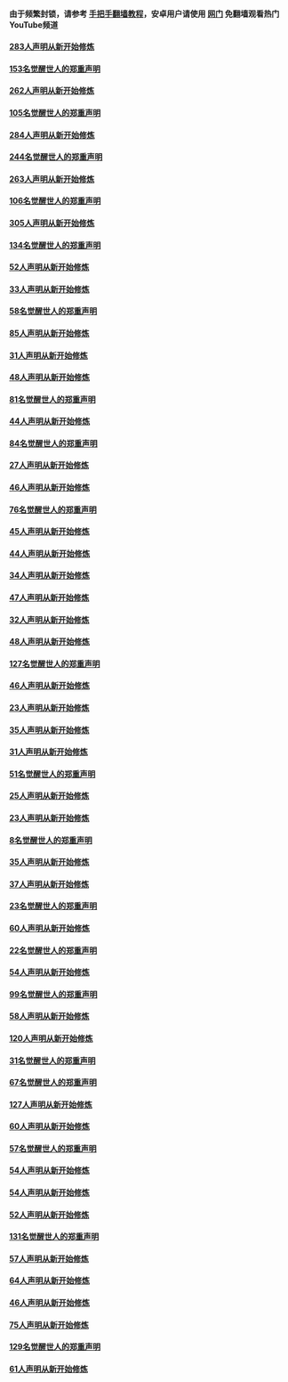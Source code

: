 #### 由于频繁封锁，请参考 [手把手翻墙教程](https://github.com/gfw-breaker/guides/wiki/)，安卓用户请使用 [网门](https://github.com/gfw-breaker/nogfw/blob/master/dl.md?t=04182301) 免翻墙观看热门YouTube频道 

#### [283人声明从新开始修炼](../pages/91/423296.md?t=04182301) 

#### [153名觉醒世人的郑重声明](../pages/91/423295.md?t=04182301) 

#### [262人声明从新开始修炼](../pages/91/423004.md?t=04182301) 

#### [105名觉醒世人的郑重声明](../pages/91/423003.md?t=04182301) 

#### [284人声明从新开始修炼](../pages/91/422707.md?t=04182301) 

#### [244名觉醒世人的郑重声明](../pages/91/422706.md?t=04182301) 

#### [263人声明从新开始修炼](../pages/91/422553.md?t=04182301) 

#### [106名觉醒世人的郑重声明](../pages/91/422552.md?t=04182301) 

#### [305人声明从新开始修炼](../pages/91/422153.md?t=04182301) 

#### [134名觉醒世人的郑重声明](../pages/91/422152.md?t=04182301) 

#### [52人声明从新开始修炼](../pages/91/421846.md?t=04182301) 

#### [33人声明从新开始修炼](../pages/91/421804.md?t=04182301) 

#### [58名觉醒世人的郑重声明](../pages/91/421845.md?t=04182301) 

#### [85人声明从新开始修炼](../pages/91/421769.md?t=04182301) 

#### [31人声明从新开始修炼](../pages/91/421763.md?t=04182301) 

#### [48人声明从新开始修炼](../pages/91/421605.md?t=04182301) 

#### [81名觉醒世人的郑重声明](../pages/91/421656.md?t=04182301) 

#### [44人声明从新开始修炼](../pages/91/421544.md?t=04182301) 

#### [84名觉醒世人的郑重声明](../pages/91/421543.md?t=04182301) 

#### [27人声明从新开始修炼](../pages/91/421465.md?t=04182301) 

#### [46人声明从新开始修炼](../pages/91/421454.md?t=04182301) 

#### [76名觉醒世人的郑重声明](../pages/91/421453.md?t=04182301) 

#### [45人声明从新开始修炼](../pages/91/421452.md?t=04182301) 

#### [44人声明从新开始修炼](../pages/91/421422.md?t=04182301) 

#### [34人声明从新开始修炼](../pages/91/421322.md?t=04182301) 

#### [47人声明从新开始修炼](../pages/91/421264.md?t=04182301) 

#### [32人声明从新开始修炼](../pages/91/421225.md?t=04182301) 

#### [48人声明从新开始修炼](../pages/91/421202.md?t=04182301) 

#### [127名觉醒世人的郑重声明](../pages/91/421224.md?t=04182301) 

#### [46人声明从新开始修炼](../pages/91/421203.md?t=04182301) 

#### [23人声明从新开始修炼](../pages/91/421138.md?t=04182301) 

#### [35人声明从新开始修炼](../pages/91/421122.md?t=04182301) 

#### [31人声明从新开始修炼](../pages/91/421081.md?t=04182301) 

#### [51名觉醒世人的郑重声明](../pages/91/421080.md?t=04182301) 

#### [25人声明从新开始修炼](../pages/91/421020.md?t=04182301) 

#### [23人声明从新开始修炼](../pages/91/420884.md?t=04182301) 

#### [8名觉醒世人的郑重声明](../pages/91/420883.md?t=04182301) 

#### [35人声明从新开始修炼](../pages/91/420809.md?t=04182301) 

#### [37人声明从新开始修炼](../pages/91/420766.md?t=04182301) 

#### [23名觉醒世人的郑重声明](../pages/91/420765.md?t=04182301) 

#### [60人声明从新开始修炼](../pages/91/420727.md?t=04182301) 

#### [22名觉醒世人的郑重声明](../pages/91/420726.md?t=04182301) 

#### [54人声明从新开始修炼](../pages/91/420529.md?t=04182301) 

#### [99名觉醒世人的郑重声明](../pages/91/420528.md?t=04182301) 

#### [58人声明从新开始修炼](../pages/91/420198.md?t=04182301) 

#### [120人声明从新开始修炼](../pages/91/420141.md?t=04182301) 

#### [31名觉醒世人的郑重声明](../pages/91/420197.md?t=04182301) 

#### [67名觉醒世人的郑重声明](../pages/91/420140.md?t=04182301) 

#### [127人声明从新开始修炼](../pages/91/420082.md?t=04182301) 

#### [60人声明从新开始修炼](../pages/91/420081.md?t=04182301) 

#### [57名觉醒世人的郑重声明](../pages/91/420080.md?t=04182301) 

#### [54人声明从新开始修炼](../pages/91/419533.md?t=04182301) 

#### [54人声明从新开始修炼](../pages/91/419532.md?t=04182301) 

#### [52人声明从新开始修炼](../pages/91/419531.md?t=04182301) 

#### [131名觉醒世人的郑重声明](../pages/91/419530.md?t=04182301) 

#### [57人声明从新开始修炼](../pages/91/419430.md?t=04182301) 

#### [64人声明从新开始修炼](../pages/91/419429.md?t=04182301) 

#### [46人声明从新开始修炼](../pages/91/419428.md?t=04182301) 

#### [75人声明从新开始修炼](../pages/91/419427.md?t=04182301) 

#### [129名觉醒世人的郑重声明](../pages/91/419426.md?t=04182301) 

#### [61人声明从新开始修炼](../pages/91/419198.md?t=04182301) 

